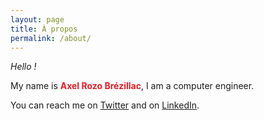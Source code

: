 ```yaml
---
layout: page
title: À propos
permalink: /about/
---
```


*Hello !*

My name is <span style="color: #ec1c24">**Axel Rozo Brézillac**</span>, I am a computer engineer.

You can reach me on [Twitter](https://twitter.com/rozaxe2) and on [LinkedIn](https://fr.linkedin.com/in/axel-rozo-brezillac).
